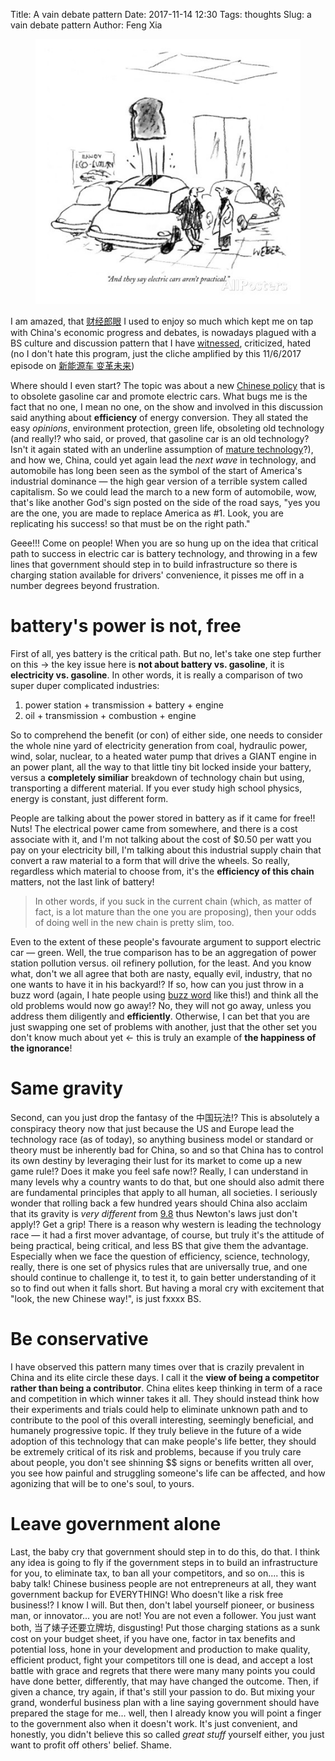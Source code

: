 Title: A vain debate pattern
Date: 2017-11-14 12:30
Tags: thoughts
Slug: a vain debate pattern
Author: Feng Xia

<figure class="col l6 m6 s12">
  <img src="/images/funny/electric%20car.jpg"/>
</figure>


I am amazed, that [财经郎眼][6] I used to enjoy so much which kept me on
tap with China's economic progress and debates, is nowadays plagued
with a BS culture and discussion pattern that I have [witnessed][1],
criticized, hated (no I don't hate this program, just the cliche
amplified by this 11/6/2017 episode on [新能源车 变革未来][6])

[1]: {filename}/thoughts/irresponsible%20response.md
[6]: https://www.youtube.com/watch?v=VZo8niQdWnE

Where should I even start? The topic was about a
new [Chinese policy][2] that is to obsolete gasoline car and promote
electric cars. What bugs me is the fact that no one, I mean no one, on
the show and involved in this discussion said anything about
**efficiency** of energy conversion. They all stated the easy _opinions_,
environment protection, green life, obsoleting old technology (and
really!? who said, or proved, that gasoline car is an old technology?
Isn't it again stated with an underline assumption
of [mature technology][3]?), and how we, China, could yet again lead
the _next wave_ in technology, and automobile has long been seen as
the symbol of the start of America's industrial dominance &mdash; the
high gear version of a terrible system called capitalism. So we could
lead the march to a new form of automobile, wow, that's like another
God's sign posted on the side of the road says, "yes you are the one,
you are made to replace America as #1. Look, you are replicating his
success! so that must be on the right path."

[2]: http://finance.sina.com.cn/chanjing/cyxw/2017-06-15/doc-ifyhfhrt4301817.shtml
[3]: {filename}/thoughts/tech%20maturity.md

Geee!!! Come on people! When you are so hung up on the idea that
critical path to success in electric car is battery technology, and
throwing in a few lines that government should step in to build
infrastructure so there is charging station available for drivers'
convenience, it pisses me off in a number degrees beyond frustration.

# battery's power is not, free

First of all, yes battery is the critical path. But no, let's take one
step further on this &rarr; the key issue here is **not about battery
vs. gasoline**, it is **electricity vs. gasoline**. In other words,
it is really a comparison of two super duper complicated industries:

1. power station + transmission + battery + engine
2. oil + transmission + combustion + engine

So to comprehend the benefit (or con) of either side, one needs to
consider the whole nine yard of electricity generation from coal, hydraulic
power, wind, solar, nuclear, to a heated water pump that drives a
GIANT engine in an power plant, all the way to that little tiny bit
locked inside your battery, versus a **completely similiar** breakdown
of technology chain but using, transporting a different material. If
you ever study high school physics, energy is constant, just different
form. 

People are talking about the power stored in battery as if it came for
free!! Nuts! The electrical power came from somewhere, and there is a
cost associate with it, and I'm not talking about the cost of $0.50
per watt you pay on your electricity bill, I'm talking about this
industrial supply chain that convert a raw material to a form that
will drive the wheels. So really, regardless which material to choose
from, it's the **efficiency of this chain** matters, not the last link
of battery! 

> In other words, if you suck in the current chain (which, as matter
> of fact, is a lot mature than the one you are proposing), then your
> odds of doing well in the new chain is pretty slim, too.

Even to the extent of these people's favourate argument to support
electric car &mdash; green. Well, the true comparison has to be an
aggregation of power station pollution versus. oil refinery pollution,
for the least. And you know what, don't we all agree that both are
nasty, equally evil, industry, that no one wants to have it in his
backyard!? If so, how can you just throw in a buzz word (again, I hate
people using [buzz word][4] like this!) and think all the old problems
would now go away!? No, they will not go away, unless you address them
diligently and **efficiently**. Otherwise, I can bet that you are just
swapping one set of problems with another, just that the other set you
don't know much about yet &larr; this is truly an example of **the
happiness of the ignorance**!

[4]: {filename}/thoughts/sharing%20economy.md

# Same gravity

Second, can you just drop the fantasy of the 中国玩法!? This is
absolutely a conspiracy theory now that just because the US and Europe
lead the technology race (as of today), so anything business model or
standard or theory must be inherently bad for China, so and so that
China has to control its own destiny by leveraging their lust for its
market to come up a new game rule!? Does it make you feel safe now!?
Really, I can understand in many levels why a country wants to do
that, but one should also admit there are fundamental principles that
apply to all human, all societies. I seriously wonder that rolling
back a few hundred years should China also acclaim that its gravity is
_very different_ from [9.8][5] thus Newton's laws just don't apply!?
Get a grip! There is a reason why western is leading the technology
race &mdash; it had a first mover advantage, of course, but truly it's
the attitude of being practical, being critical, and less BS that give
them the advantage. Especially when we face the question of
efficiency, science, technology, really, there is one set of physics
rules that are universally true, and one should continue to challenge
it, to test it, to gain better understanding of it so to find out when
it falls short. But having a moral cry with excitement that "look, the
new Chinese way!", is just fxxxx BS. 

[5]: https://en.wikipedia.org/wiki/Gravity_of_Earth

# Be conservative

I have observed this pattern many times over that is crazily prevalent
in China and its elite circle these days. I call it the **view of being
a competitor rather than being a contributor**. China elites keep
thinking in term of a race and competition in which winner takes it
all. They should instead think how their experiments and trials could
help to eliminate unknown path and to contribute to the pool of this
overall interesting, seemingly beneficial, and humanely progressive
topic. If they truly believe in the future of a wide adoption of this
technology that can make people's life better, they should be
extremely critical of its risk and problems, because if you truly care
about people, you don't see shinning $$ signs or benefits written all
over, you see how painful and struggling someone's life can be
affected, and how agonizing that will be to one's soul, to yours.

# Leave government alone

Last, the baby cry that government should step in to do this, do
that. I think any idea is going to fly if the government steps in to
build an infrastructure for you, to eliminate tax, to ban all your
competitors, and so on.... this is baby talk! Chinese business people
are not entrepreneurs at all, they want government backup for
EVERYTHING! Who doesn't like a risk free business!? I know I will. But
then, don't label yourself pioneer, or business man, or
innovator... you are not! You are not even a follower. You just want
both, 当了婊子还要立牌坊, disgusting! Put those charging stations as a
sunk cost on your budget sheet, if you have one, factor in tax
benefits and potential loss, hone in your development and production
to make quality, efficient product, fight your competitors till one is
dead, and accept a lost battle with grace and regrets that there were
many many points you could have done better, differently, that may
have changed the outcome. Then, if given a chance, try again, if
that's still your passion to do. But mixing your grand, wonderful
business plan with a line saying government should have prepared the
stage for me... well, then I already know you will point a finger to
the government also when it doesn't work. It's just convenient, and
honestly, you didn't believe this so called _great stuff_ yourself
either, you just want to profit off others' belief. Shame.


